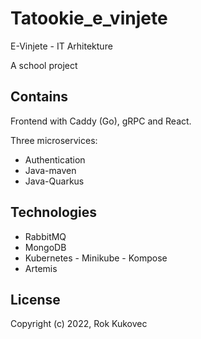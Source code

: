 # Tatookie_e_vinjete
E-Vinjete - IT Arhitekture

A school project 

## Contains

Frontend with Caddy (Go), gRPC and React.

Three microservices:
* Authentication 
* Java-maven
* Java-Quarkus

## Technologies
* RabbitMQ
* MongoDB
* Kubernetes - Minikube - Kompose
* Artemis

## License

Copyright (c) 2022, Rok Kukovec